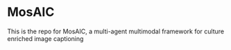# MosAIC
This is the repo for MosAIC, a multi-agent multimodal framework for culture enriched image captioning
